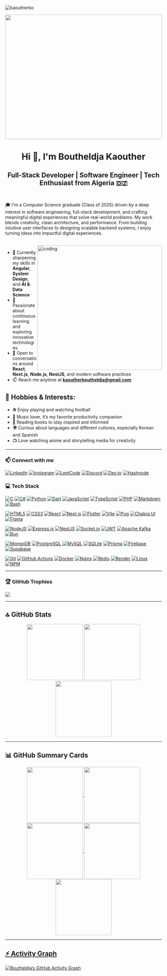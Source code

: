 <p align="left">
  <img src="https://komarev.com/ghpvc/?username=kaoutherbo&label=Profile%20views&color=0e75b6&style=flat" alt="kaoutherbo" />
</p>
<img src="https://camo.githubusercontent.com/2a5ca0ef259d487b0b4f89d36b7df50f04d127ca55a8894e822ce15a5972382a/68747470733a2f2f692e7974696d672e636f6d2f76692f5f68756f374b4d703257772f6d617872657364656661756c742e6a7067"  width="100%" height="400">
<div align="center">
  <h1>Hi 👋, I'm Boutheldja Kaouther</h1>
  <h2>Full-Stack Developer | Software Engineer | Tech Enthusiast from Algeria 🇩🇿</h2>
</div>
<br>

🎓 I'm a Computer Science graduate (Class of 2025) driven by a deep interest in software engineering, full-stack development, and crafting meaningful digital experiences that solve real-world problems. My work blends creativity, clean architecture, and performance. From building intuitive user interfaces to designing scalable backend systems, I enjoy turning ideas into impactful digital experiences. 

<br>

<img align="right" alt="coding" width="400" src="https://camo.githubusercontent.com/a655fe9f62bcada8d73d724b4f4b15c28458f891e593db8c3b8f9bb7673ccd8b/68747470733a2f2f737465616d75736572696d616765732d612e616b616d616968642e6e65742f7567632f313633313934373634383936343738353437342f383143424131353137383436364444343731393541323339323332323032453738393837423731342f3f696d773d3530303026696d683d3530303026696d613d66697426696d706f6c6963793d4c6574746572626f7826696d636f6c6f723d253233303030303030266c6574746572626f783d66616c7365" />

- 🔭 Currently sharpening my skills in **Angular**, **System Design**, and **AI & Data Science**
- 🌱 Passionate about continuous learning and exploring innovative technologies
- 💬 Open to conversations around **React**, **Next.js**, **Node.js**, **NestJS**, and modern software practices
- 📫 Reach me anytime at **kaoutherboutheldja@gmail.com**


## 🌟 Hobbies & Interests:

- ⚽ Enjoy playing and watching football  
- 🎵 Music lover, it’s my favorite productivity companion  
- 📖 Reading books to stay inspired and informed  
- 🌍 Curious about languages and different cultures, especially Korean and Spanish   
- 📺 Love watching anime and storytelling media for creativity  

---


### 📫 Connect with me

[![LinkedIn](https://img.shields.io/badge/LinkedIn-%230077B5.svg?logo=linkedin&logoColor=white)](https://linkedin.com/in/boutheldja-kaouther/)
[![Instagram](https://img.shields.io/badge/Instagram-%23E4405F.svg?logo=instagram&logoColor=white)](https://www.instagram.com/ka_outher_dz/)
[![LeetCode](https://img.shields.io/badge/LeetCode-%23000000.svg?logo=leetcode&logoColor=white)](https://leetcode.com/kaoutherbo/)
[![Discord](https://img.shields.io/badge/Discord-%237289DA.svg?logo=discord&logoColor=white)](https://discord.gg/jYNksmne)
[![Dev.to](https://img.shields.io/badge/Dev.to-%230A0A0A.svg?logo=devdotto&logoColor=white)](https://dev.to/kaouther)
[![Hashnode](https://img.shields.io/badge/Hashnode-%231872FF.svg?logo=hashnode&logoColor=white)](https://hashnode.com/@kaouther)

### 💻 Tech Stack

[![C](https://img.shields.io/badge/C-00599C?style=for-the-badge&logo=c&logoColor=white)](https://www.cprogramming.com/)
[![C#](https://img.shields.io/badge/C%23-239120?style=for-the-badge&logo=c-sharp&logoColor=white)](https://learn.microsoft.com/en-us/dotnet/csharp/)
[![Python](https://img.shields.io/badge/Python-3776AB?style=for-the-badge&logo=python&logoColor=white)](https://www.python.org)
[![Dart](https://img.shields.io/badge/Dart-0175C2?style=for-the-badge&logo=dart&logoColor=white)](https://dart.dev)
[![JavaScript](https://img.shields.io/badge/JavaScript-F7DF1E?style=for-the-badge&logo=javascript&logoColor=black)](https://developer.mozilla.org/en-US/docs/Web/JavaScript)
[![TypeScript](https://img.shields.io/badge/TypeScript-007ACC?style=for-the-badge&logo=typescript&logoColor=white)](https://www.typescriptlang.org/)
[![PHP](https://img.shields.io/badge/php-%23777BB4.svg?style=for-the-badge&logo=php&logoColor=white)](https://www.php.net/)
[![Markdown](https://img.shields.io/badge/Markdown-000000?style=for-the-badge&logo=markdown&logoColor=white)](https://www.markdownguide.org/)
[![Bash](https://img.shields.io/badge/Bash-121011?style=for-the-badge&logo=gnu-bash&logoColor=white)](https://www.gnu.org/software/bash/)

[![HTML5](https://img.shields.io/badge/HTML5-E34F26?style=for-the-badge&logo=html5&logoColor=white)](https://www.w3schools.com/html/)
[![CSS3](https://img.shields.io/badge/CSS3-1572B6?style=for-the-badge&logo=css3&logoColor=white)](https://www.w3schools.com/css/)
[![React](https://img.shields.io/badge/React-20232A?style=for-the-badge&logo=react&logoColor=61DAFB)](https://reactjs.org)
[![Next.js](https://img.shields.io/badge/Next.js-000000?style=for-the-badge&logo=nextdotjs&logoColor=white)](https://nextjs.org/)
[![Flutter](https://img.shields.io/badge/Flutter-02569B?style=for-the-badge&logo=flutter&logoColor=white)](https://flutter.dev)
[![Vite](https://img.shields.io/badge/Vite-646CFF?style=for-the-badge&logo=vite&logoColor=white)](https://vitejs.dev/)
[![Pug](https://img.shields.io/badge/Pug-A86454?style=for-the-badge&logo=pug&logoColor=white)](https://pugjs.org)
[![Chakra UI](https://img.shields.io/badge/Chakra_UI-4ED1C5?style=for-the-badge&logo=chakraui&logoColor=white)](https://chakra-ui.com/)
[![Figma](https://img.shields.io/badge/Figma-F24E1E?style=for-the-badge&logo=figma&logoColor=white)](https://www.figma.com/)

[![NodeJS](https://img.shields.io/badge/Node.js-339933?style=for-the-badge&logo=nodedotjs&logoColor=white)](https://nodejs.org)
[![Express.js](https://img.shields.io/badge/Express.js-404D59?style=for-the-badge&logo=express&logoColor=white)](https://expressjs.com)
[![NestJS](https://img.shields.io/badge/NestJS-E0234E?style=for-the-badge&logo=nestjs&logoColor=white)](https://nestjs.com/)
[![Socket.io](https://img.shields.io/badge/Socket.io-black?style=for-the-badge&logo=socket.io)](https://socket.io/)
[![JWT](https://img.shields.io/badge/JWT-black?style=for-the-badge&logo=JSON%20web%20tokens)](https://jwt.io/)
[![Apache Kafka](https://img.shields.io/badge/Apache_Kafka-000?style=for-the-badge&logo=apachekafka)](https://kafka.apache.org/)
[![Bun](https://img.shields.io/badge/Bun-000000?style=for-the-badge&logo=bun&logoColor=white)](https://bun.sh/)

[![MongoDB](https://img.shields.io/badge/MongoDB-4EA94B?style=for-the-badge&logo=mongodb&logoColor=white)](https://www.mongodb.com/)
[![PostgreSQL](https://img.shields.io/badge/PostgreSQL-316192?style=for-the-badge&logo=postgresql&logoColor=white)](https://www.postgresql.org/)
[![MySQL](https://img.shields.io/badge/MySQL-4479A1?style=for-the-badge&logo=mysql&logoColor=white)](https://www.mysql.com/)
[![SQLite](https://img.shields.io/badge/SQLite-07405E?style=for-the-badge&logo=sqlite&logoColor=white)](https://sqlite.org)
[![Prisma](https://img.shields.io/badge/Prisma-3982CE?style=for-the-badge&logo=Prisma&logoColor=white)](https://www.prisma.io/)
[![Firebase](https://img.shields.io/badge/Firebase-039BE5?style=for-the-badge&logo=firebase)](https://firebase.google.com/)
[![Supabase](https://img.shields.io/badge/Supabase-3ECF8E?style=for-the-badge&logo=supabase&logoColor=white)](https://supabase.com/)

[![Git](https://img.shields.io/badge/Git-F05032?style=for-the-badge&logo=git&logoColor=white)](https://git-scm.com/)
[![GitHub Actions](https://img.shields.io/badge/GitHub_Actions-2671E5?style=for-the-badge&logo=githubactions&logoColor=white)](https://github.com/features/actions)
[![Docker](https://img.shields.io/badge/Docker-2496ED?style=for-the-badge&logo=docker&logoColor=white)](https://www.docker.com/)
[![Nginx](https://img.shields.io/badge/Nginx-009639?style=for-the-badge&logo=nginx&logoColor=white)](https://www.nginx.com/)
[![Redis](https://img.shields.io/badge/Redis-DD0031?style=for-the-badge&logo=redis&logoColor=white)](https://redis.io/)
[![Render](https://img.shields.io/badge/Render-46E3B7?style=for-the-badge&logo=render&logoColor=white)](https://render.com/)
[![Linux](https://img.shields.io/badge/Linux-FCC624?style=for-the-badge&logo=linux&logoColor=black)](https://www.linux.org/)
[![NPM](https://img.shields.io/badge/NPM-CB3837?style=for-the-badge&logo=npm&logoColor=white)](https://www.npmjs.com/)

--- 

### 🏆 GitHub Trophies

![](https://github-profile-trophy.vercel.app/?username=Kaoutherbo&theme=algolia&no-frame=false&no-bg=false&margin-w=10)

---

## 🔝 GitHub Stats 

<div align="center">
    <img src="https://github-readme-stats.vercel.app/api/top-langs/?username=Kaoutherbo&theme=algolia&hide_border=true&include_all_commits=true&count_private=true&layout=compact&margin-w=15&show_icons=true&locale=en" height="180em" />
    <img src="https://github-readme-stats.vercel.app/api?username=Kaoutherbo&theme=algolia&margin-w=15&show_icons=true&locale=en&hide_border=true" height="180em" />
    <img src="https://github-readme-streak-stats.herokuapp.com?user=Kaoutherbo&theme=algolia&hide_border=true&margin-w=10&show_icons=true&locale=en" height="180em"/> 
</div>

---

## 📊 GitHub Summary Cards 

<div align="center">
<a href="https://github.com/Kaoutherbo">
<img align="center" src="http://github-profile-summary-cards.vercel.app/api/cards/stats?username=Kaoutherbo&theme=algolia&margin-w=5" height="180em" />
<img align="center" src="http://github-profile-summary-cards.vercel.app/api/cards/most-commit-language?username=Kaoutherbo&theme=algolia&margin-w=15" height="180em" />
<img align="center" src="http://github-profile-summary-cards.vercel.app/api/cards/repos-per-language?username=Kaoutherbo&theme=algolia&margin-w=15" height="180em" />
<img align="center" src="http://github-profile-summary-cards.vercel.app/api/cards/productive-time?username=Kaoutherbo&theme=algolia&margin-w=15" height="180em" />
<img align="center" src="http://github-profile-summary-cards.vercel.app/api/cards/profile-details?username=Kaoutherbo&theme=algolia&margin-w=15" height="180em" />
</div>

  ---

## ⚡ Activity Graph

[![Boutheldja’s GitHub Activity Graph](https://github-readme-activity-graph.vercel.app/graph?username=Kaoutherbo&bg_color=001219&color=4361ee&line=00b3ff&point=f9fafa&area=true&hide_border=true)](https://github.com/Kaoutherbo)



